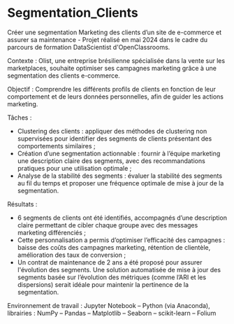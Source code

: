 # Segmentation_Clients
Créer une segmentation Marketing des clients d’un site de e-commerce et assurer sa maintenance - Projet réalisé en mai 2024 dans le cadre du parcours de formation DataScientist d'OpenClassrooms.

Contexte : Olist, une entreprise brésilienne spécialisée dans la vente sur les marketplaces, souhaite optimiser ses campagnes marketing grâce à une segmentation des clients e-commerce. 

Objectif : Comprendre les différents profils de clients en fonction de leur comportement et de leurs données personnelles, afin de guider les actions marketing.

Tâches :
-	Clustering des clients : appliquer des méthodes de clustering non supervisées pour identifier des segments de clients présentant des comportements similaires ;
-	Création d’une segmentation actionnable : fournir à l’équipe marketing une description claire des segments, avec des recommandations pratiques pour une utilisation optimale ;
-	Analyse de la stabilité des segments : évaluer la stabilité des segments au fil du temps et proposer une fréquence optimale de mise à jour de la segmentation.

Résultats : 
-	6 segments de clients ont été identifiés, accompagnés d’une description claire permettant de cibler chaque groupe avec des messages marketing différenciés ;
-	Cette personnalisation a permis d’optimiser l’efficacité des campagnes : baisse des coûts des campagnes marketing, rétention de clientèle, amélioration des taux de conversion ;
-	Un contrat de maintenance de 2 ans a été proposé pour assurer l'évolution des segments. Une solution automatisée de mise à jour des segments basée sur l’évolution des métriques (comme l’ARI et les dispersions) serait idéale pour maintenir la pertinence de la segmentation.  

Environnement de travail : Jupyter Notebook – Python (via Anaconda), librairies : NumPy – Pandas – Matplotlib – Seaborn – scikit-learn – Folium


